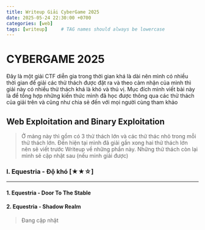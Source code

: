 ```yaml
---
title: Writeup Giải CyberGame 2025
date: 2025-05-24 22:30:00 +0700
categories: [web]
tags: [writeup]     # TAG names should always be lowercase
---
```

# CYBERGAME 2025
Đây là một giải CTF diễn gia trong thời gian khá là dài nên mình có nhiều thời gian để giải các thử thách được đặt ra và theo cảm nhận của mình thì giải này có nhiều thử thách khá là khó và thú vị. Mục đích mình viết bài này là để tổng hợp những kiến thức mình đã học được thông qua các thử thách của giải trên và cũng như chia sẻ đến với mọi người cùng tham khảo 


## Web Exploitation and Binary Exploitation
> Ở mảng này thì gồm có 3 thử thách lớn và các thử thác nhỏ trong mỗi thử thách lớn. Đến hiện tại mình đã giải gần xong hai thử thách lớn nên sẽ viết trước Writeup về những phần này. Những thử thách còn lại mình sẽ cập nhật sau (nếu minh giải được)


### I. Equestria - Độ khó [★★☆]
---
#### 1. Equestria - Door To The Stable 

#### 2. Equestria - Shadow Realm

> Đang cập nhật